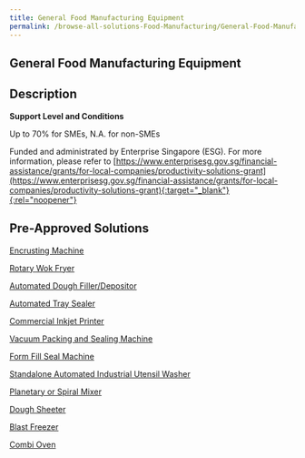 ```yaml
---
title: General Food Manufacturing Equipment
permalink: /browse-all-solutions-Food-Manufacturing/General-Food-Manufacturing-Equipment
---
```


## General Food Manufacturing Equipment
## Description

**Support Level and Conditions**

Up to 70% for SMEs, N.A. for non-SMEs

Funded and administrated by Enterprise Singapore (ESG). For more information, please refer to
[https://www.enterprisesg.gov.sg/financial-assistance/grants/for-local-companies/productivity-solutions-grant](https://www.enterprisesg.gov.sg/financial-assistance/grants/for-local-companies/productivity-solutions-grant){:target="_blank"}{:rel="noopener"}

## Pre-Approved Solutions

<a href='/productivity-solutions-grant/solutionrepo/solution47' target='_blank'>Encrusting Machine</a><br>

<a href='/productivity-solutions-grant/solutionrepo/solution108' target='_blank'>Rotary Wok Fryer</a><br>

<a href='/productivity-solutions-grant/solutionrepo/solution298' target='_blank'>Automated Dough Filler/Depositor</a><br>

<a href='/productivity-solutions-grant/solutionrepo/solution300' target='_blank'>Automated Tray Sealer</a><br>

<a href='/productivity-solutions-grant/solutionrepo/solution302' target='_blank'>Commercial Inkjet Printer</a><br>

<a href='/productivity-solutions-grant/solutionrepo/solution303' target='_blank'>Vacuum Packing and Sealing Machine</a><br>

<a href='/productivity-solutions-grant/solutionrepo/solution304' target='_blank'>Form Fill Seal Machine</a><br>

<a href='/productivity-solutions-grant/solutionrepo/solution384' target='_blank'>Standalone Automated Industrial Utensil Washer</a><br>

<a href='/productivity-solutions-grant/solutionrepo/solution386' target='_blank'>Planetary or Spiral Mixer</a><br>

<a href='/productivity-solutions-grant/solutionrepo/solution387' target='_blank'>Dough Sheeter</a><br>

<a href='/productivity-solutions-grant/solutionrepo/solution388' target='_blank'>Blast Freezer</a><br>

<a href='/productivity-solutions-grant/solutionrepo/solution400' target='_blank'>Combi Oven</a><br>

